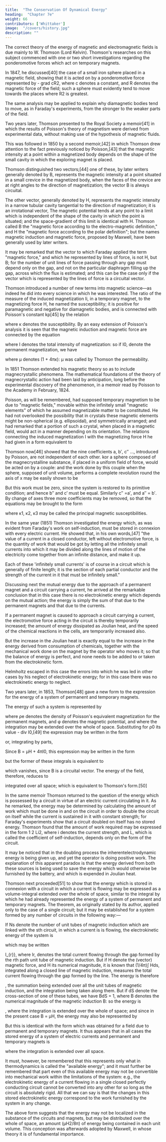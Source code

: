 ```yaml
---
title:  "The Conservation Of Dynamical Energy"
heading:  "Chapter 7e"
weight: 66
contributors: ['Whittaker']
image:  "/covers/history.jpg"
description: ""
---
```



The correct theory of the energy of magnetic and electromagnetic fields is due mainly to W. Thomson (Lord Kelvin). Thomson's researches on this subject commenced with one or two short investigations regarding the ponderomotive forces which act on temporary magnets. 

In 1847, he discussed[40] the case of a small iron sphere placed in a magnetic field, showing that it is acted on by a ponderomotive force represented by - grad cR2, where c denotes a constant, and R denotes the magnetic force of the field; such a sphere must evidently tend to move towards the places where R2 is greatest.

The same analysis may be applied to explain why diamagnetic bodies tend to move, as in Faraday's experiments, from the stronger to the weaker parts of the field.

Two years later, Thomson presented to the Royal Society a memoir[41] in which the results of Poisson's theory of magnetism were derived from experimental data, without making use of the hypothesis of magnetic fluids.

This was followed in 1850 by a second memoir,[42] in which Thomson drew attention to the fact previously noticed by Poisson,[43] that the magnetic intensity at a point within a magnetized body depends on the shape of the small cavity in which the exploring magnet is placed. 

Thomson distinguished two vectors;[44] one of these, by later writers generally denoted by B, represents the magnetic intensity at a point situated in a small crevice in the magnetized body, when the faces of the crevice are at right angles to the direction of magnetization; the vector B is always circuital. 

The other vector, generally denoted by H, represents the magnetic intensity in a narrow tubular cavity tangential to the direction of magnetization; it is an irrotational vector, The magnetic potential tends at any point to a limit which is independent of the shape of the cavity in which the point is situated; and the space-gradient of this limit is identical with H. Thomson called B the "magnetic force according to the electro-magnetic definition," and H the "magnetic force according to the polar definition"; but the names magnetic induction and magnetic force, proposed by Maxwell, have been generally used by later writers.

It may be remarked that the vector to which Faraday applied the term "magnetic force," and which he represented by lines of force, is not H, but B; for the number of unit lines of force passing through any gap must depend only on the gap, and not on the particular diaphragm filling up the gap, across which the flux is estimated; and this can be the case only if the vector which is represented by the lines of force is a circuital vector.

Thomson introduced a number of new terms into magnetic science—as indeed he did into every science in which he was interested. The ratio of the measure of the induced magnetization Ii, in a temporary magnet, to the magnetizing force H, he named the susceptibility; it is positive for paramagnetic and negative for diamagnetic bodies, and is connected with Poisson's constant kp[45] by the relation


where κ denotes the susceptibility. By an easy extension of Poisson's analysis it is seen that the magnetic induction and magnetic force are connected by the equation

where I denotes the total intensity of magnetization: so if I0, denote the permanent magnetization, we have



where μ denotes (1 + 4πκ): μ was called by Thomson the permeability.

In 1851 Thomson extended his magnetic theory so as to include magnecrystallic phenomena. The mathematical foundations of the theory of magnecrystallic action had been laid by anticipation, long before the experimental discovery of the phenomenon, in a memoir read by Poisson to the Academy in February, 1824. 

Poisson, as will be remembered, had supposed temporary magnetism to be due to "magnetic fields," movable within the infinitely small "magnetic elements" of which he assumed magnetizable matter to be constituted. He had not overlooked the possibility that in crystals these magnetic elements might be non-spherical (e.g. ellipsoidal), and symmetrically arranged; and had remarked that a portion of such a crystal, when placed in a magnetic field, would act in a manner depending on its orientation. The relations connecting the induced magnetization I with the magnetizing force H he had given in a form equivalent to

Thomson now[46] showed that the nine coefficients a, b′, c′′ …, introduced by Poisson, are not independent of each other. kor a sphere composed of the magnecrystalline substance, iſ placed in a uniform field of force, would be acted on by a couple: and the work done by this couple when the sphere, supposed of unit volume, performs a complete revolution round the axis of x may be easily shown to be 

But this work must be zero, since the system is restored to its primitive condition; and hence b′′ and c′ must be equal. Similarly c′′ =a′, and a′′ = b′. By change of axes three more coefficients may be removed, so that the equations may be brought to the form


where κ1, κ2, κ3 may be called the principal magnetic susceptibilities.

In the same year (1851) Thomson investigated the energy which, as was evident from Faraday's work on self-induction, must be stored in connexion with every electric current. He showed that, in his own words,[47] "the value of a current in a closed conductor, left without electromotive force, is the quantity of work that would be got by letting all the infinitely small currents into which it may be divided along the lines of motion of the electricity come together from an infinite distance, and make it up.

Each of these 'infinitely small currents' is of course in a circuit which is generally of finite length; it is the section of each partial conductor and the strength of the current in it that must be infinitely small."

Discussing next the mutual energy due to the approach of a permanent magnet and a circuit carrying a current, he arrived at the remarkable conclusion that in this case there is no electrokinetic energy which depends on the mutual action; the energy is simply the sum of that due to the permanent magnets and that due to the currents. 

If a permanent magnet is caused to approach a circuit carrying a current, the electromotive force acting in the circuit is thereby temporarily increased; the amount of energy dissipated as Joulian heat, and the speed of the chemical reactions in the cells, are temporarily increased also. 

But the increase in the Joulian heat is exactly equal to the increase in the energy derived from consumption of chemicals, together with the mechanical work done on the magnet by the operator who moves it; so that the balance of energy is perfect, and none needs to be added to or taken from the electrokinetic form. 

Helmholtz escaped in this case the errors into which he was led in other cases by his neglect of electrokinetic energy; for in this case there was no electrokinetic energy to neglect.

Two years later, in 1853, Thomson[48] gave a new form to the expression for the energy of a system of permanent and temporary magnets.

The energy of such a system is represented by

where ρe denotes the density of Poisson's equivalent magnetization for the permanent magnets, and φ denotes the magnetic potential, and where the integration may be extended over the whole of space. Substituting for ρ0 its value - div I0,[49] the expression may be written in the form

or, integrating by parts,


Since B = μH + 4πI0, this expression may be written in the form


but the former of these integrals is equivalent to


which vanishes, since B is a circuital vector. The energy of the field, therefore, reduces to

integrated over all space; which is equivalent to Thomson's form.[50]

In the same memoir Thomson returned to the question of the energy which is possessed by a circuit in virtue of an electric current circulating in it. As he remarked, the energy may be determined by calculating the amount of work which must be done in and on the circuit in order to double the circuit on itself while the current is sustained in it with constant strength; for Faraday's experiments show that a circuit doubled on itself has no stored energy. Thomson found that the amount of work required may be expressed in the form 
1
2
Li2, where i denotes the current strength, and L, which is called the coefficient of self-induction, depends only on the form of the circuit.

It may be noticed that in the doubling process the inherent ​electrodynamic energy is being given up, and yet the operator is doing positive work. The explanation of this apparent paradox is that the energy derived from both these sources is being used to save the energy which would otherwise be furnished by the battery, and which is expended in Joulian heat.

Thomson next proceeded[51] to show that the energy which is stored in connexion with a circuit in which a current is flowing may be expressed as a volume-integral extended over the whole of space, similar to the integral by which he had already represented the energy of a system of permanent and temporary magnets. The theorem, as originally stated by its author, applied only to the case of a single circuit; but it may be established for a system formed by any number of circuits in the following way:—

If Ns denote the number of unit tubes of magnetic induction which are linked with the sth circuit, in which a current is is flowing, the electrokinetic energy of the system is 

which may be written 

I_{r}}, where Ir, denotes the total current flowing through the gap formed by the rth path unit tube of magnetic induction. But if H denote the (vector) magnetic force, and H its numerical magnitude, it is known that (1/4π)∫ Hds, integrated along a closed line of magnetic induction, measures the total current flowing through the gap formed by the line. The energy is therefore 

, the summation being extended over all the unit tubes of magnetic induction, and the integration being taken along them. But if dS denote the cross-section of one of these tubes, we have BdS = 1, where B denotes the numerical magnitude of the magnetic induction B: so the energy is 

, where the integration is extended over the whole of space; and since in the present case B = μH, the energy may also be represented by 


But this is identical with the form which was obtained for a field due to permanent and temporary magnets. It thus appears that in all cases the stored energy of a system of electric currents and permanent and temporary magnets is


where the integration is extended over all space.

It must, however, be remembered that this represents only what in thermodynamics is called the "available energy"; and it must further be remembered that part even of this available energy may not be convertible into mechanical work within the limitations of the system: e.g., the electrokinetic energy of a current flowing in a single closed perfectly conducting circuit cannot be converted into any other for so long as the circuit is absolutely rigid. All that we can say is that the changes in this stored electrokinetic energy correspond to the work furnished by the system in any change.

The above form suggests that the energy may not be localized in the substance of the circuits and magnets, but may be distributed over the whole of space, an amount (μH2/8π) of energy being contained in each unit volume. This conception was afterwards adopted by Maxwell, in whose theory it is of fundamental importance.

